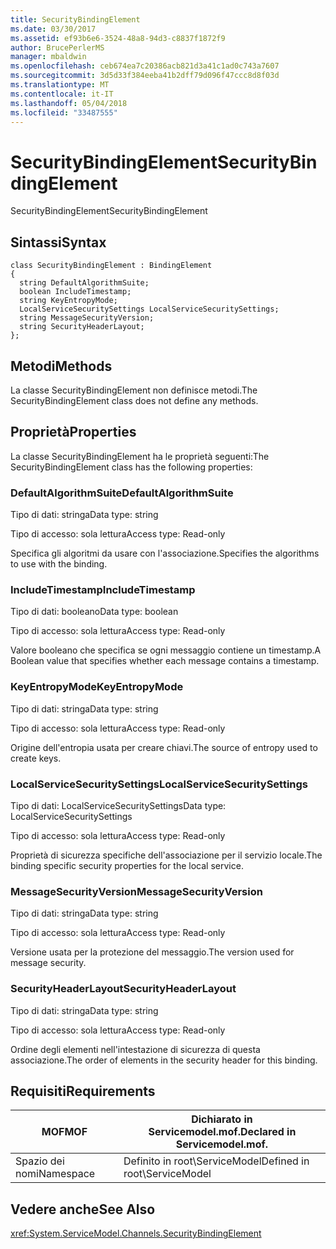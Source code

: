 ```yaml
---
title: SecurityBindingElement
ms.date: 03/30/2017
ms.assetid: ef93b6e6-3524-48a8-94d3-c8837f1872f9
author: BrucePerlerMS
manager: mbaldwin
ms.openlocfilehash: ceb674ea7c20386acb821d3a41c1ad0c743a7607
ms.sourcegitcommit: 3d5d33f384eeba41b2dff79d096f47ccc8d8f03d
ms.translationtype: MT
ms.contentlocale: it-IT
ms.lasthandoff: 05/04/2018
ms.locfileid: "33487555"
---
```

# <a name="securitybindingelement"></a><span data-ttu-id="57c10-102">SecurityBindingElement</span><span class="sxs-lookup"><span data-stu-id="57c10-102">SecurityBindingElement</span></span>
<span data-ttu-id="57c10-103">SecurityBindingElement</span><span class="sxs-lookup"><span data-stu-id="57c10-103">SecurityBindingElement</span></span>  
  
## <a name="syntax"></a><span data-ttu-id="57c10-104">Sintassi</span><span class="sxs-lookup"><span data-stu-id="57c10-104">Syntax</span></span>  
  
```  
class SecurityBindingElement : BindingElement  
{  
  string DefaultAlgorithmSuite;  
  boolean IncludeTimestamp;  
  string KeyEntropyMode;  
  LocalServiceSecuritySettings LocalServiceSecuritySettings;  
  string MessageSecurityVersion;  
  string SecurityHeaderLayout;  
};  
```  
  
## <a name="methods"></a><span data-ttu-id="57c10-105">Metodi</span><span class="sxs-lookup"><span data-stu-id="57c10-105">Methods</span></span>  
 <span data-ttu-id="57c10-106">La classe SecurityBindingElement non definisce metodi.</span><span class="sxs-lookup"><span data-stu-id="57c10-106">The SecurityBindingElement class does not define any methods.</span></span>  
  
## <a name="properties"></a><span data-ttu-id="57c10-107">Proprietà</span><span class="sxs-lookup"><span data-stu-id="57c10-107">Properties</span></span>  
 <span data-ttu-id="57c10-108">La classe SecurityBindingElement ha le proprietà seguenti:</span><span class="sxs-lookup"><span data-stu-id="57c10-108">The SecurityBindingElement class has the following properties:</span></span>  
  
### <a name="defaultalgorithmsuite"></a><span data-ttu-id="57c10-109">DefaultAlgorithmSuite</span><span class="sxs-lookup"><span data-stu-id="57c10-109">DefaultAlgorithmSuite</span></span>  
 <span data-ttu-id="57c10-110">Tipo di dati: stringa</span><span class="sxs-lookup"><span data-stu-id="57c10-110">Data type: string</span></span>  
  
 <span data-ttu-id="57c10-111">Tipo di accesso: sola lettura</span><span class="sxs-lookup"><span data-stu-id="57c10-111">Access type: Read-only</span></span>  
  
 <span data-ttu-id="57c10-112">Specifica gli algoritmi da usare con l'associazione.</span><span class="sxs-lookup"><span data-stu-id="57c10-112">Specifies the algorithms to use with the binding.</span></span>  
  
### <a name="includetimestamp"></a><span data-ttu-id="57c10-113">IncludeTimestamp</span><span class="sxs-lookup"><span data-stu-id="57c10-113">IncludeTimestamp</span></span>  
 <span data-ttu-id="57c10-114">Tipo di dati: booleano</span><span class="sxs-lookup"><span data-stu-id="57c10-114">Data type: boolean</span></span>  
  
 <span data-ttu-id="57c10-115">Tipo di accesso: sola lettura</span><span class="sxs-lookup"><span data-stu-id="57c10-115">Access type: Read-only</span></span>  
  
 <span data-ttu-id="57c10-116">Valore booleano che specifica se ogni messaggio contiene un timestamp.</span><span class="sxs-lookup"><span data-stu-id="57c10-116">A Boolean value that specifies whether each message contains a timestamp.</span></span>  
  
### <a name="keyentropymode"></a><span data-ttu-id="57c10-117">KeyEntropyMode</span><span class="sxs-lookup"><span data-stu-id="57c10-117">KeyEntropyMode</span></span>  
 <span data-ttu-id="57c10-118">Tipo di dati: stringa</span><span class="sxs-lookup"><span data-stu-id="57c10-118">Data type: string</span></span>  
  
 <span data-ttu-id="57c10-119">Tipo di accesso: sola lettura</span><span class="sxs-lookup"><span data-stu-id="57c10-119">Access type: Read-only</span></span>  
  
 <span data-ttu-id="57c10-120">Origine dell'entropia usata per creare chiavi.</span><span class="sxs-lookup"><span data-stu-id="57c10-120">The source of entropy used to create keys.</span></span>  
  
### <a name="localservicesecuritysettings"></a><span data-ttu-id="57c10-121">LocalServiceSecuritySettings</span><span class="sxs-lookup"><span data-stu-id="57c10-121">LocalServiceSecuritySettings</span></span>  
 <span data-ttu-id="57c10-122">Tipo di dati: LocalServiceSecuritySettings</span><span class="sxs-lookup"><span data-stu-id="57c10-122">Data type: LocalServiceSecuritySettings</span></span>  
  
 <span data-ttu-id="57c10-123">Tipo di accesso: sola lettura</span><span class="sxs-lookup"><span data-stu-id="57c10-123">Access type: Read-only</span></span>  
  
 <span data-ttu-id="57c10-124">Proprietà di sicurezza specifiche dell'associazione per il servizio locale.</span><span class="sxs-lookup"><span data-stu-id="57c10-124">The binding specific security properties for the local service.</span></span>  
  
### <a name="messagesecurityversion"></a><span data-ttu-id="57c10-125">MessageSecurityVersion</span><span class="sxs-lookup"><span data-stu-id="57c10-125">MessageSecurityVersion</span></span>  
 <span data-ttu-id="57c10-126">Tipo di dati: stringa</span><span class="sxs-lookup"><span data-stu-id="57c10-126">Data type: string</span></span>  
  
 <span data-ttu-id="57c10-127">Tipo di accesso: sola lettura</span><span class="sxs-lookup"><span data-stu-id="57c10-127">Access type: Read-only</span></span>  
  
 <span data-ttu-id="57c10-128">Versione usata per la protezione del messaggio.</span><span class="sxs-lookup"><span data-stu-id="57c10-128">The version used for message security.</span></span>  
  
### <a name="securityheaderlayout"></a><span data-ttu-id="57c10-129">SecurityHeaderLayout</span><span class="sxs-lookup"><span data-stu-id="57c10-129">SecurityHeaderLayout</span></span>  
 <span data-ttu-id="57c10-130">Tipo di dati: stringa</span><span class="sxs-lookup"><span data-stu-id="57c10-130">Data type: string</span></span>  
  
 <span data-ttu-id="57c10-131">Tipo di accesso: sola lettura</span><span class="sxs-lookup"><span data-stu-id="57c10-131">Access type: Read-only</span></span>  
  
 <span data-ttu-id="57c10-132">Ordine degli elementi nell'intestazione di sicurezza di questa associazione.</span><span class="sxs-lookup"><span data-stu-id="57c10-132">The order of elements in the security header for this binding.</span></span>  
  
## <a name="requirements"></a><span data-ttu-id="57c10-133">Requisiti</span><span class="sxs-lookup"><span data-stu-id="57c10-133">Requirements</span></span>  
  
|<span data-ttu-id="57c10-134">MOF</span><span class="sxs-lookup"><span data-stu-id="57c10-134">MOF</span></span>|<span data-ttu-id="57c10-135">Dichiarato in Servicemodel.mof.</span><span class="sxs-lookup"><span data-stu-id="57c10-135">Declared in Servicemodel.mof.</span></span>|  
|---------|-----------------------------------|  
|<span data-ttu-id="57c10-136">Spazio dei nomi</span><span class="sxs-lookup"><span data-stu-id="57c10-136">Namespace</span></span>|<span data-ttu-id="57c10-137">Definito in root\ServiceModel</span><span class="sxs-lookup"><span data-stu-id="57c10-137">Defined in root\ServiceModel</span></span>|  
  
## <a name="see-also"></a><span data-ttu-id="57c10-138">Vedere anche</span><span class="sxs-lookup"><span data-stu-id="57c10-138">See Also</span></span>  
 <xref:System.ServiceModel.Channels.SecurityBindingElement>
